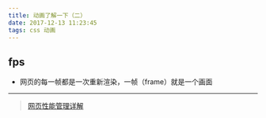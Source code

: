 ```yaml
---
title: 动画了解一下（二）
date: 2017-12-13 11:23:45
tags: css 动画
---
```


## fps

* 网页的每一帧都是一次重新渲染，一帧（frame）就是一个画面

---

> [网页性能管理详解](http://www.ruanyifeng.com/blog/2015/09/web-page-performance-in-depth.html)
